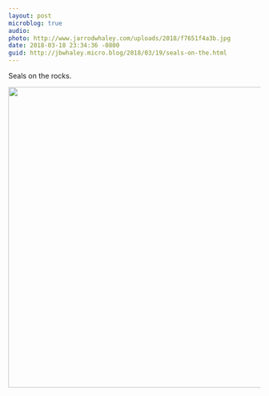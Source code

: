 ```yaml
---
layout: post
microblog: true
audio: 
photo: http://www.jarrodwhaley.com/uploads/2018/f7651f4a3b.jpg
date: 2018-03-18 23:34:36 -0800
guid: http://jbwhaley.micro.blog/2018/03/19/seals-on-the.html
---
```

Seals on the rocks.

<img src="http://www.jarrodwhaley.com/uploads/2018/f7651f4a3b.jpg" width="600" height="600" />
